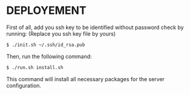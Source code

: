 DEPLOYEMENT
===========

First of all, add you ssh key to be identified without password check by running:
(Replace you ssh key file by yours)

```sh
$ ./init.sh ~/.ssh/id_rsa.pub
```

Then, run the following command:
```sh
$ ./run.sh install.sh
```

This command will install all necessary packages for the server configuration.
